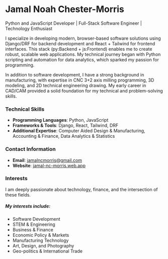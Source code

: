 # Jamal Noah Chester-Morris

Python and JavaScript Developer | Full-Stack Software Engineer | Technology Enthusiast 

I specialize in developing modern, browser-based software solutions using Django/DRF for backend development and React + Tailwind for frontend interfaces. This stack (py:Backend + js:Frontend) enables me to create robust, scalable web applications. My technical journey began with Python scripting and automation for data analytics, which sparked my passion for programming. 

In addition to software development, I have a strong background in manufacturing, with expertise in CNC 3+2 axis milling programming, 3D modeling, and 2D technical engineering drawing. My early career in CAD/CAM provided a solid foundation for my technical and problem-solving skills. 

### Technical Skills
- **Programming Languages**: Python, JavaScript
- **Frameworks & Tools**: Django, React, Tailwind, DRF
- **Additional Expertise**: Computer Aided Design & Manufacturing, Accounting & Finance, Data Analytics & Statistics

### Contact Information
- **Email**: jamalncmorris@gmail.com
- **Website**: [jamal-nc-morris.web.app](http://jamal-nc-morris.web.app)

### Interests
I am deeply passionate about technology, finance, and the intersection of these fields. 
##### My interests include:
- Software Development 
- STEM & Engineering 
- Business & Finance 
- Economic Policy & Markets 
- Manufacturing Technology 
- Art, Design, and Photography 
- Geo-politics & International Trade 
